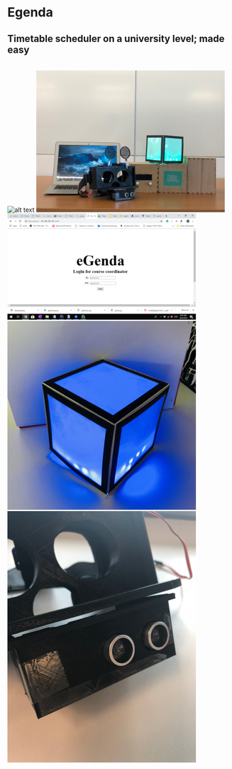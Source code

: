 # Egenda 

## Timetable scheduler on a university level; made easy

</br >
<img src="https://github.com/HoJinKind/Ir3mind-Modular-based-device-to-curb-Myopia-habits/blob/master/7_04_Part04_Poster.jpg" alt="alt text" width="900" > 
<img src="https://github.com/HoJinKind/Ir3mind-Modular-based-device-to-curb-Myopia-habits/blob/master/complete.jpg" alt="alt text" width="425" >  <img src="https://github.com/HoJinKind/Flask-projects/blob/master/images/Screenshot%20(167).png" alt="alt text"  img width="425"/> 
<img src="https://github.com/HoJinKind/Ir3mind-Modular-based-device-to-curb-Myopia-habits/blob/master/smartlamp.jpeg" alt="alt text" width="425" >  <img src="https://github.com/HoJinKind/Ir3mind-Modular-based-device-to-curb-Myopia-habits/blob/master/closeup_wearable.jpg" width="425"/> 
